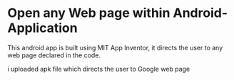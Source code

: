 # Open any Web page within Android-Application
This android app is built using MIT App Inventor, it directs the user to any web page declared in the code.

i uploaded apk file which directs the user to Google web page 
